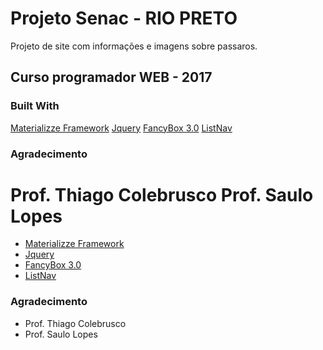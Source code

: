# Projeto Senac - RIO PRETO

Projeto de site com informações e imagens sobre passaros.

## Curso programador WEB - 2017

### Built With

[Materializze Framework](http://materializecss.com/) 
[Jquery](https://jquery.com/) 
[FancyBox 3.0](http://fancyapps.com/fancybox/3/) 
[ListNav](https://github.com/esteinborn/jquery-listnav) 

### Agradecimento
Prof. Thiago Colebrusco
Prof. Saulo Lopes
=======
* [Materializze Framework](http://materializecss.com/) 
* [Jquery](https://jquery.com/) 
* [FancyBox 3.0](http://fancyapps.com/fancybox/3/) 
* [ListNav](https://github.com/esteinborn/jquery-listnav) 

### Agradecimento
* Prof. Thiago Colebrusco
* Prof. Saulo Lopes
